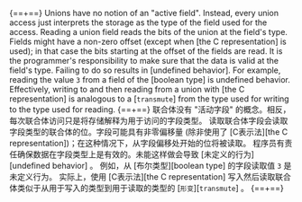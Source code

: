 {==+==}
Unions have no notion of an "active field". Instead, every union access just
interprets the storage as the type of the field used for the access. Reading a
union field reads the bits of the union at the field's type. Fields might have a
non-zero offset (except when [the C representation] is used); in that case the
bits starting at the offset of the fields are read. It is the programmer's
responsibility to make sure that the data is valid at the field's type. Failing
to do so results in [undefined behavior]. For example, reading the value `3`
from a field of the [boolean type] is undefined behavior. Effectively,
writing to and then reading from a union with [the C representation] is
analogous to a [`transmute`] from the type used for writing to the type used for
reading.
{==+==}
联合体没有 "活动字段" 的概念。相反，每次联合体访问只是将存储解释为用于访问的字段类型。
读取联合体字段会读取字段类型的联合体的位。字段可能具有非零偏移量 (除非使用了 [C表示法][the C representation])；在这种情况下，从字段偏移处开始的位将被读取。
程序员有责任确保数据在字段类型上是有效的。未能这样做会导致 [未定义的行为][undefined behavior] 。
例如，从 [布尔类型][boolean type] 的字段读取值 `3` 是未定义行为。
实际上，使用 [C表示法][the C representation] 写入然后读取联合体类似于从用于写入的类型到用于读取的类型的 [`形变`][`transmute`] 。
{==+==}
